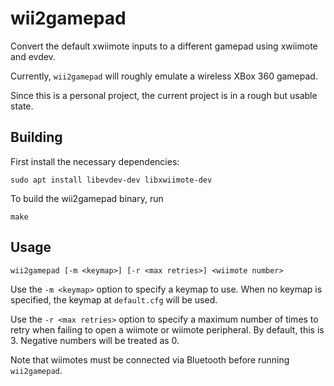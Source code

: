 # wii2gamepad

Convert the default xwiimote inputs to a different gamepad using xwiimote and evdev.

Currently, `wii2gamepad` will roughly emulate a wireless XBox 360 gamepad.

Since this is a personal project, the current project is in a rough but usable state.

## Building

First install the necessary dependencies:
```
sudo apt install libevdev-dev libxwiimote-dev
```

To build the wii2gamepad binary, run
```
make
```

## Usage

```
wii2gamepad [-m <keymap>] [-r <max retries>] <wiimote number>
```

Use the `-m <keymap>` option to specify a keymap to use. When no keymap is specified, the keymap at `default.cfg` will be used.

Use the `-r <max retries>` option to specify a maximum number of times to retry when failing to open a wiimote or wiimote peripheral. By default, this is 3. Negative numbers will be treated as 0.

Note that wiimotes must be connected via Bluetooth before running `wii2gamepad`.
